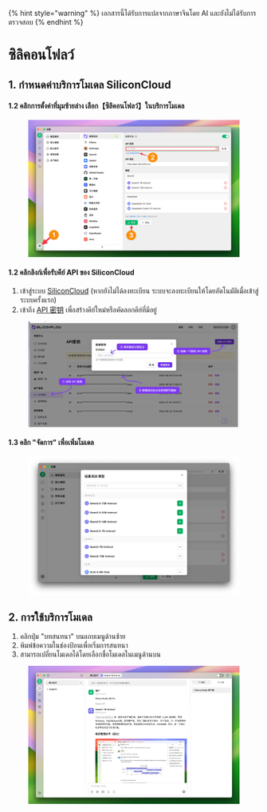 
{% hint style="warning" %}
เอกสารนี้ได้รับการแปลจากภาษาจีนโดย AI และยังไม่ได้รับการตรวจสอบ
{% endhint %}

# ซิลิคอนโฟลว์

## 1. กำหนดค่าบริการโมเดล SiliconCloud <a href="#id-2-siliconcloud" id="id-2-siliconcloud"></a>

#### [​](https://docs.siliconflow.cn/usercases/use-siliconcloud-in-cherry-studio#2-1)1.2 คลิกการตั้งค่าที่มุมซ้ายล่าง เลือก【ซิลิคอนโฟลว์】ในบริการโมเดล <a href="#id-2-1" id="id-2-1"></a>

<figure><img src="https://raw.githubusercontent.com/siliconflow/doc-images/refs/heads/main/1-apikey-settings.webp" alt=""><figcaption></figcaption></figure>

#### [​](https://docs.siliconflow.cn/usercases/use-siliconcloud-in-cherry-studio#2-2-siliconcloud-api)1.2 คลิกลิงก์เพื่อรับคีย์ API ของ SiliconCloud <a href="#id-2-2-siliconcloud-api" id="id-2-2-siliconcloud-api"></a>

1. เข้าสู่ระบบ [SiliconCloud](https://cloud.siliconflow.cn/) (หากยังไม่ได้ลงทะเบียน ระบบจะลงทะเบียนให้โดยอัตโนมัติเมื่อเข้าสู่ระบบครั้งแรก)
2. เข้าถึง [API 密钥](https://cloud.siliconflow.cn/account/ak) เพื่อสร้างคีย์ใหม่หรือคัดลอกคีย์ที่มีอยู่

<figure><img src="https://raw.githubusercontent.com/siliconflow/doc-images/refs/heads/main/2-siliconcloud-apikey.png" alt=""><figcaption></figcaption></figure>

#### [​](https://docs.siliconflow.cn/usercases/use-siliconcloud-in-cherry-studio#2-3)1.3 คลิก "จัดการ" เพื่อเพิ่มโมเดล <a href="#id-2-3" id="id-2-3"></a>

<figure><img src="https://raw.githubusercontent.com/siliconflow/doc-images/refs/heads/main/3-models.png" alt=""><figcaption></figcaption></figure>

## [​](https://docs.siliconflow.cn/usercases/use-siliconcloud-in-cherry-studio#3)2. การใช้บริการโมเดล <a href="#id-3" id="id-3"></a>

1. คลิกปุ่ม "บทสนทนา" บนแถบเมนูด้านซ้าย
2. พิมพ์ข้อความในช่องป้อนเพื่อเริ่มการสนทนา
3. สามารถเปลี่ยนโมเดลได้โดยเลือกชื่อโมเดลในเมนูด้านบน

<figure><img src="https://raw.githubusercontent.com/siliconflow/doc-images/refs/heads/main/4-chat.webp" alt=""><figcaption></figcaption></figure>